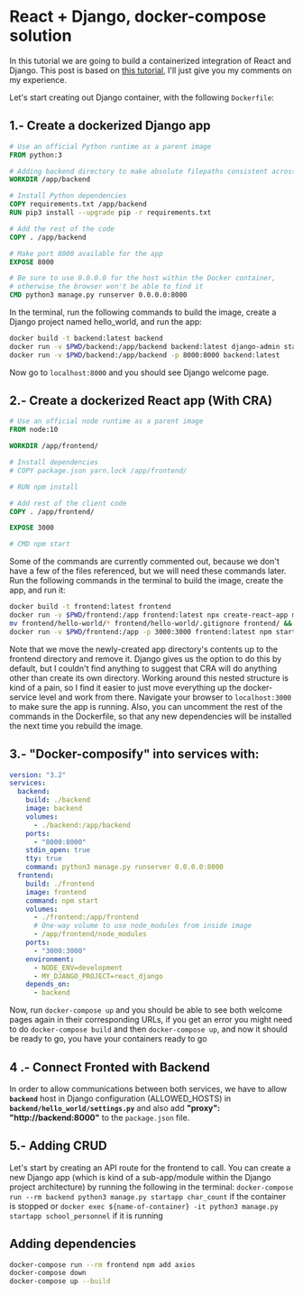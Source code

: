 # React + Django, docker-compose solution

In this tutorial we are going to build a containerized integration of React and
Django. This post is based on [ this tutorial]( https://dev.to/englishcraig/creating-an-app-with-docker-compose-django-and-create-react-app-31l),
I'll just give you my comments on my experience.

Let's start creating out Django container, with the following `Dockerfile`:

## 1.- Create a dockerized Django app

```Dockerfile
# Use an official Python runtime as a parent image
FROM python:3

# Adding backend directory to make absolute filepaths consistent across services
WORKDIR /app/backend

# Install Python dependencies
COPY requirements.txt /app/backend
RUN pip3 install --upgrade pip -r requirements.txt

# Add the rest of the code
COPY . /app/backend

# Make port 8000 available for the app
EXPOSE 8000

# Be sure to use 0.0.0.0 for the host within the Docker container,
# otherwise the browser won't be able to find it
CMD python3 manage.py runserver 0.0.0.0:8000
```

In the terminal, run the following commands to build the image, create a Django project named hello_world, and run the app:

```bash
docker build -t backend:latest backend
docker run -v $PWD/backend:/app/backend backend:latest django-admin startproject hello_world .
docker run -v $PWD/backend:/app/backend -p 8000:8000 backend:latest
```

Now go to `localhost:8000` and you should see Django welcome page.


## 2.- Create a dockerized React app (With CRA)

```Dockerfile
# Use an official node runtime as a parent image
FROM node:10

WORKDIR /app/frontend/

# Install dependencies
# COPY package.json yarn.lock /app/frontend/

# RUN npm install

# Add rest of the client code
COPY . /app/frontend/

EXPOSE 3000

# CMD npm start
```
Some of the commands are currently commented out, because we don't have a few of
the files referenced, but we will need these commands later. Run the following
commands in the terminal to build the image, create the app, and run it:

```bash
docker build -t frontend:latest frontend
docker run -v $PWD/frontend:/app frontend:latest npx create-react-app myProject
mv frontend/hello-world/* frontend/hello-world/.gitignore frontend/ && rmdir frontend/hello-world
docker run -v $PWD/frontend:/app -p 3000:3000 frontend:latest npm start
```

Note that we move the newly-created app directory's contents up to the frontend
directory and remove it. Django gives us the option to do this by default, but
I couldn't find anything to suggest that CRA will do anything other than create
its own directory. Working around this nested structure is kind of a pain, so I
 find it easier to just move everything up the docker-service level and work
from there. Navigate your browser to `localhost:3000` to make sure the app is
running. Also, you can uncomment the rest of the commands in the Dockerfile,
so that any new dependencies will be installed the next time you rebuild the image.


## 3.- "Docker-composify" into services with:

```yaml
version: "3.2"
services:
  backend:
    build: ./backend
    image: backend
    volumes:
      - ./backend:/app/backend
    ports:
      - "8000:8000"
    stdin_open: true
    tty: true
    command: python3 manage.py runserver 0.0.0.0:8000
  frontend:
    build: ./frontend
    image: frontend
    command: npm start
    volumes:
      - ./frontend:/app/frontend
      # One-way volume to use node_modules from inside image
      - /app/frontend/node_modules
    ports:
      - "3000:3000"
    environment:
      - NODE_ENV=development
      - MY_DJANGO_PROJECT=react_django
    depends_on:
      - backend
```

Now, run `docker-compose up` and you should be able to see both welcome pages
again in their corresponding URLs, if you get an error you might need to do
`docker-compose build` and then `docker-compose up`, and now it should be ready
to go, you have your containers ready to go


## 4 .- Connect Fronted with Backend

In order to allow communications between both services, we have to allow
__`backend`__ host in Django configuration (ALLOWED\_HOSTS) in __`backend/hello_world/settings.py`__
and also add __"proxy": "http://backend:8000"__ to the `package.json` file.


## 5.- Adding CRUD

Let's start by creating an API route for the frontend to call. You can create a
new Django app (which is kind of a sub-app/module within the Django project
architecture) by running the following in the terminal:
`docker-compose run --rm backend python3 manage.py startapp char_count` if the
container is stopped or `docker exec ${name-of-container} -it python3 manage.py
startapp school_personnel` if it is running

## Adding dependencies
```bash
docker-compose run --rm frontend npm add axios
docker-compose down
docker-compose up --build
```
